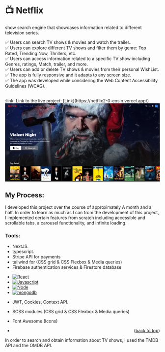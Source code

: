 # :tv: Netflix
<a name="readme-top"></a>
show search engine that showcases information related to different television series.

✅ Users can search TV shows & movies and watch the trailer..  
✅ Users can explore different TV shows and filter them by genre: Top Rated, Trending Now, Thrillers, etc.  
✅ Users can access information related to a specific TV show including Genres, ratings, Match, trailer, and more.  
✅ Users can add or delete TV shows & movies from their personal WishList.
✅ The app is fully responsive and it adapts to any screen size.  
✅ The app was developed while considering the Web Content Accessibility Guidelines (WCAG).  

<br/>
:link: Link to the live project: [Link](https://netflix2-0-eosin.vercel.app/)  
<br/>
<img src='netflix2.PNG'/>
<br/>

## My Process:

I developed this project over the course of approximately A month and a half. In order to learn as much as I can from the development of this project, I implemented certain features from scratch including accessible and scrollable tabs, a carousel functionality, and infinite loading.

### Tools:

- NextJS. 
- typescript.
- Stripe API for payments
- tailwind for (CSS grid & CSS Flexbox & Media queries)
- Firebase authentication services & Firestore database

* [![React][React.js]][React-url]
* [![Javascript][Javascript.js]][Javascript-url]
* [![Node][Node.js]][Node-url]
* [![mongodb][mongodb.js]][mongodb-url]
- JWT, Cookies, Context API.
- SCSS modules (CSS grid & CSS Flexbox & Media queries)
- Font Awesome (Icons)

- <p align="right">(<a href="#readme-top">back to top</a>)</p>
In order to search and obtain information about TV shows, I used the TMDB API and the OMDB API.

<!-- MARKDOWN LINKS & IMAGES -->
<!-- https://www.markdownguide.org/basic-syntax/#reference-style-links -->

[Next.js]: https://img.shields.io/badge/next.js-000000?style=for-the-badge&logo=nextdotjs&logoColor=white
[Next-url]: https://nextjs.org/
[React.js]: https://img.shields.io/badge/React-0baed7?style=for-the-badge&logo=react&logoColor=white
[React-url]: https://reactjs.org/
[Vue.js]: https://img.shields.io/badge/Vue.js-35495E?style=for-the-badge&logo=vuedotjs&logoColor=4FC08D
[Vue-url]: https://vuejs.org/
[Angular.io]: https://img.shields.io/badge/Angular-DD0031?style=for-the-badge&logo=angular&logoColor=white
[Angular-url]: https://angular.io/
[Javascript.js]: https://img.shields.io/badge/Javascript-ffd02b?style=for-the-badge&logo=javascript&logoColor=white
[Javascript-url]: https://www.javascript.com/
[Node.js]: https://img.shields.io/badge/node.js-2bc400?style=for-the-badge&logo=nodedotjs&logoColor=white
[Node-url]: https://nodejs.org/en
[mongodb.js]: https://img.shields.io/badge/mongodb-00080b?style=for-the-badge&logo=mongodb&logoColor=2bc400
[mongodb-url]: https://www.mongodb.com/

